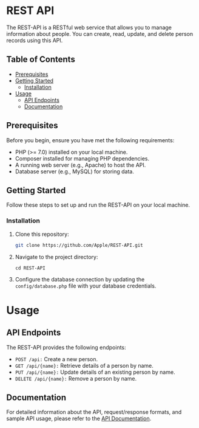 # REST API

The REST-API is a RESTful web service that allows you to manage information about people. You can create, read, update, and delete person records using this API.

## Table of Contents

- [Prerequisites](#prerequisites)
- [Getting Started](#getting-started)
  - [Installation](#installation)
- [Usage](#usage)
  - [API Endpoints](#api-endpoints)
  - [Documentation](#documentation)

## Prerequisites

Before you begin, ensure you have met the following requirements:

- PHP (>= 7.0) installed on your local machine.
- Composer installed for managing PHP dependencies.
- A running web server (e.g., Apache) to host the API.
- Database server (e.g., MySQL) for storing data.

## Getting Started

Follow these steps to set up and run the REST-API on your local machine.

### Installation

1. Clone this repository:

   ```bash
   git clone https://github.com/Apple/REST-API.git

2. Navigate to the project directory:

   ```
   cd REST-API

3. Configure the database connection by updating the `config/database.php` file with your database credentials.

# Usage
## API Endpoints
The REST-API provides the following endpoints:

- `POST /api:` Create a new person.
- `GET /api/{name}:` Retrieve details of a person by name.
- `PUT /api/{name}:` Update details of an existing person by name.
- `DELETE /api/{name}:` Remove a person by name.

## Documentation

For detailed information about the API, request/response formats, and sample API usage, please refer to the [API Documentation](Documentation.md).
